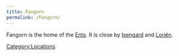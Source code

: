 ```yaml
---
title: Fangorn
permalink: /Fangorn/
---
```


Fangorn is the home of the [Ents](Ent "wikilink"). It is close by
[Isengard](Isengard "wikilink") and [Lorién](Lorién "wikilink").

[Category:Locations](Category:Locations "wikilink")